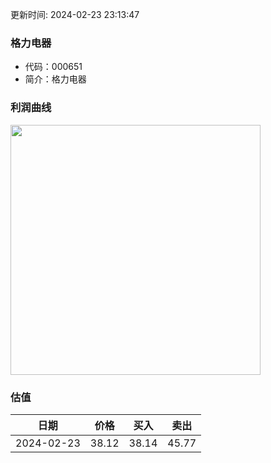 
更新时间: 2024-02-23 23:13:47
### 格力电器
* 代码：000651
* 简介：格力电器

### 利润曲线

<img src="https://quickchart.io/chart?c=%7B%22type%22:%20%22line%22%2C%20%22data%22:%20%7B%22labels%22:%20%5B%2721%27%2C%20%2722%27%2C%20%2723%27%5D%2C%20%22datasets%22:%20%5B%7B%22label%22:%20%22%E5%BD%92%E6%AF%8D%E5%87%80%E5%88%A9%E6%B6%A6%22%2C%20%22data%22:%20%5B221.75%2C%20230.64%2C%20245.07%5D%7D%5D%7D%7D" style="width: 400px; height: auto;">

### 估值

|    日期    |    价格    |    买入    |    卖出    |    
|:------------:|:------------:|:------------:|:------------:|
|2024-02-23|38.12|38.14|45.77|
